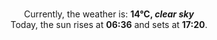 <p  align="center"><br/>Currently, the weather is: <b> 14°C, <i>clear sky</i></b></br>Today, the sun rises at <b>06:36</b> and sets at <b>17:20</b>.</p>